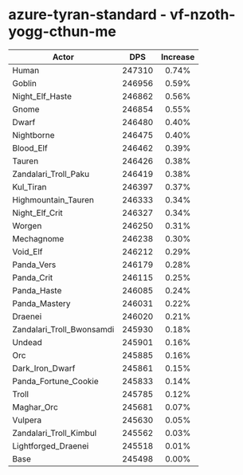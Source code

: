 # azure-tyran-standard - vf-nzoth-yogg-cthun-me
| Actor | DPS | Increase |
|---|:---:|:---:|
|Human|247310|0.74%|
|Goblin|246956|0.59%|
|Night_Elf_Haste|246862|0.56%|
|Gnome|246854|0.55%|
|Dwarf|246480|0.40%|
|Nightborne|246475|0.40%|
|Blood_Elf|246462|0.39%|
|Tauren|246426|0.38%|
|Zandalari_Troll_Paku|246419|0.38%|
|Kul_Tiran|246397|0.37%|
|Highmountain_Tauren|246333|0.34%|
|Night_Elf_Crit|246327|0.34%|
|Worgen|246250|0.31%|
|Mechagnome|246238|0.30%|
|Void_Elf|246212|0.29%|
|Panda_Vers|246179|0.28%|
|Panda_Crit|246115|0.25%|
|Panda_Haste|246085|0.24%|
|Panda_Mastery|246031|0.22%|
|Draenei|246020|0.21%|
|Zandalari_Troll_Bwonsamdi|245930|0.18%|
|Undead|245901|0.16%|
|Orc|245885|0.16%|
|Dark_Iron_Dwarf|245861|0.15%|
|Panda_Fortune_Cookie|245833|0.14%|
|Troll|245785|0.12%|
|Maghar_Orc|245681|0.07%|
|Vulpera|245630|0.05%|
|Zandalari_Troll_Kimbul|245562|0.03%|
|Lightforged_Draenei|245518|0.01%|
|Base|245498|0.00%|

